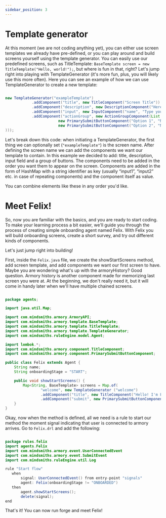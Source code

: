 ```yaml
---
sidebar_position: 3
---
```


# Template generator

At this moment (we are not coding anything yet), you can either use screen templates we already have pre-defined, or you can play around and build screens yourself using the template generator. 
You can easily use our predefined screens, such as TitleTemplate: ```BaseTemplate screen = new TitleTemplate("Hello, world!");```, but where is fun in that, right? 
Let's jump right into playing with TemplateGenerator (it's more fun, plus, you will likely use this more often).
Here you can see an example of how we can use TemplateGenerator to create a new template:

```java title="rule_engine/src/main/java/agents/Felix.java"

new TemplateGenerator("exampleTemplate")
            .addComponent("title", new TitleComponent("Screen Title"))
            .addComponent("description", new DescriptionComponent("Here is where we put the description."))
            .addComponent("input", new InputComponent("name", "Type your name…", true))
            .addComponent("actionGroup", new ActionGroupComponent(List.of(
                        new PrimarySubmitButtonComponent("Option 1", "NextScreen1"),
                        new PrimarySubmitButtonComponent("Option 2", "NextScreen2")
)));
```

Let's break down this code: when initiating a TemplateGenerator, the first thing we can optionally set (```"exampleTemplate"```) 
is the screen name. After defining the screen name we can add the components we want our template to contain. 
In this example we decided to add: title, description, input field and a group of buttons. The components need to be added in the order you want them to appear on the screen.
Components are added in the form of HashMap with a string identifier as key (usually “input1”, “input2” etc. in case of repeating components) and the component itself as value.

You can combine elements like these in any order you'd like. 

# Meet Felix!

So, now you are familiar with the basics, and you are ready to start coding. To make your learning process a bit easier, we'll guide you through the process of creating simple onboarding agent named Felix. 
With Felix you will build onboarding screens, create a short survey, and try out different kinds of components. 

Let's just jump right into building!

First, inside the ```Felix.java``` file, we create the showStartScreens method, add screen template, and add components we want our first screen to have.  
Maybe you are wondering what's up with the armoryHistory? Good question. 
Armory history is another component made for memorizing last screen you were at. At the beginning, we don't really need it, but it will come in handy later when we'll have multiple chained screens.  

```java title="rule_engine/src/main/java/agents/Felix.java"

package agents;

import java.util.Map;

import com.mindsmiths.armory.ArmoryAPI;
import com.mindsmiths.armory.template.BaseTemplate;
import com.mindsmiths.armory.template.TitleTemplate;
import com.mindsmiths.armory.template.TemplateGenerator;
import com.mindsmiths.ruleEngine.model.Agent;

import lombok.*;
import com.mindsmiths.armory.component.TitleComponent;
import com.mindsmiths.armory.component.PrimarySubmitButtonComponent;

public class Felix extends Agent {
    String name;
    String onboardingStage = "START";

    public void showStartScreens() {
        Map<String, BaseTemplate> screens = Map.of(
                "welcome", new TemplateGenerator ("welcome")      
                .addComponent("title", new TitleComponent("Hello! I'm Felix and I'm here to help you find the best workout plan for you. Ready?")) 
                .addComponent("submit", new PrimarySubmitButtonComponent("Cool, let's go!", "askForName")),
    }
}
```

Okay, now when the method is defined, all we need is a rule to start our method the moment signal indicating that user is connected to armory arrives. 
Go to ```Felix.drl``` and add the following:

```java title="rule_engine/src/main/java/rules/Felix.drl"

package rules.felix
import agents.Felix
import com.mindsmiths.armory.event.UserConnectedEvent
import com.mindsmiths.armory.event.SubmitEvent
import com.mindsmiths.ruleEngine.util.Log 

rule "Start flow"
   when
       signal: UserConnectedEvent() from entry-point "signals"
       agent: Felix(onboardingStage != "ONBOARDED")
   then
       agent.showStartScreens();
       delete(signal);
end
```

That's it! You can now run forge and meet Felix!